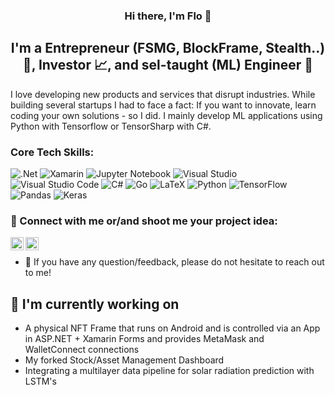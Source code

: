 <p align="center"> 
<a <img src="https://user-images.githubusercontent.com/72252866/162438209-888a2669-e0e8-432e-83df-de6c6a9cac16.png" alt="my banner"></a> 
</p> 
<h3 align="center"> Hi there, I'm Flo</a> 👋 </h3>
 <h2 align="center"> I'm a Entrepreneur (FSMG, BlockFrame, Stealth..) 👔, Investor 📈, and sel-taught (ML) Engineer 🤖 

 </h2> I love developing new products and services that disrupt industries. While building several startups I had to face a fact: If you want to innovate, learn coding your own solutions - so I did. I mainly develop ML applications using Python with Tensorflow or TensorSharp with C#. 

### Core Tech Skills:
![.Net](https://img.shields.io/badge/.NET-5C2D91?style=for-the-badge&logo=.net&logoColor=white)
![Xamarin](https://img.shields.io/badge/Xamarin-3199DC?style=for-the-badge&logo=xamarin&logoColor=white)
![Jupyter Notebook](https://img.shields.io/badge/jupyter-%23FA0F00.svg?style=for-the-badge&logo=jupyter&logoColor=white)
![Visual Studio](https://img.shields.io/badge/Visual%20Studio-5C2D91.svg?style=for-the-badge&logo=visual-studio&logoColor=white)
![Visual Studio Code](https://img.shields.io/badge/Visual%20Studio%20Code-0078d7.svg?style=for-the-badge&logo=visual-studio-code&logoColor=white)
![C#](https://img.shields.io/badge/c%23-%23239120.svg?style=for-the-badge&logo=c-sharp&logoColor=white)
![Go](https://img.shields.io/badge/go-%2300ADD8.svg?style=for-the-badge&logo=go&logoColor=white)
![LaTeX](https://img.shields.io/badge/latex-%23008080.svg?style=for-the-badge&logo=latex&logoColor=white)
![Python](https://img.shields.io/badge/python-3670A0?style=for-the-badge&logo=python&logoColor=ffdd54)
![TensorFlow](https://img.shields.io/badge/TensorFlow-%23FF6F00.svg?style=for-the-badge&logo=TensorFlow&logoColor=white)
![Pandas](https://img.shields.io/badge/pandas-%23150458.svg?style=for-the-badge&logo=pandas&logoColor=white)
![Keras](https://img.shields.io/badge/Keras-%23D00000.svg?style=for-the-badge&logo=Keras&logoColor=white)


 ### 🤝 Connect with me or/and shoot me your project idea: 
 
 <a href="https://www.linkedin.com/in/florianstanglmeier/"><img align="left" src="https://raw.githubusercontent.com/flo-s99/flo-s99/main/images/linkedin.svg" alt="Flo | LinkedIn" width="21px"/></a> 
 <a href="https://www.instagram.com/flo.stng/"><img align="left" src="https://raw.githubusercontent.com/flo-s99/flo-s99/main/images/instagram.svg" alt="Flo | Instagram" width="21px"/></a> 
 </br>
 
  - 💬 If you have any question/feedback, please do not hesitate to reach out to me! 
  
  ## 🔭 I'm currently working on 
  - A physical NFT Frame that runs on Android and is controlled via an App in ASP.NET + Xamarin Forms and provides MetaMask and WalletConnect connections 
  - My forked Stock/Asset Management Dashboard 
  - Integrating a multilayer data pipeline for solar radiation prediction with LSTM's